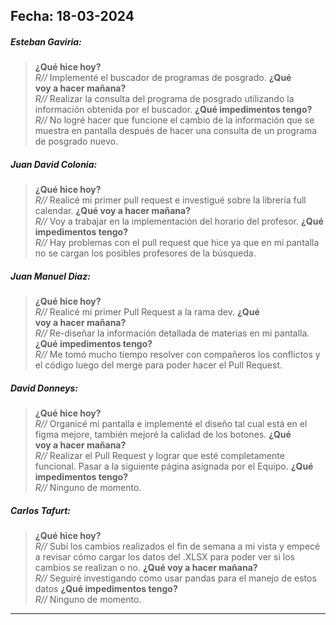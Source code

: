## Fecha: 18-03-2024

##### Esteban Gaviria:

> **¿Qué hice hoy?**  
> *R//* Implementé el buscador de programas de posgrado.
> **¿Qué voy a hacer mañana?**  
> *R//* Realizar la consulta del programa de posgrado utilizando la información obtenida por el buscador.
> **¿Qué impedimentos tengo?**  
> *R//* No logré hacer que funcione el cambio de la información que se muestra en pantalla después de hacer una consulta de un programa de posgrado nuevo.

##### Juan David Colonia:

> **¿Qué hice hoy?**  
> *R//* Realicé mi primer pull request e investigué sobre la librería full calendar.
> **¿Qué voy a hacer mañana?**  
> *R//* Voy a trabajar en la implementación del horario del profesor.
> **¿Qué impedimentos tengo?**  
> *R//* Hay problemas con el pull request que hice ya que en mi pantalla no se cargan los posibles profesores de la búsqueda.

##### Juan Manuel Diaz:

> **¿Qué hice hoy?**  
> *R//* Realicé mi primer Pull Request a la rama dev.
> **¿Qué voy a hacer mañana?**  
> *R//* Re-diseñar la información detallada de materias en mi pantalla.
> **¿Qué impedimentos tengo?**  
> *R//* Me tomó mucho tiempo resolver con compañeros los conflictos y el código luego del merge para poder hacer el Pull Request.

##### David Donneys:

> **¿Qué hice hoy?**  
> *R//* Organicé mi pantalla e implementé el diseño tal cual  está en el figma mejore, también mejoré la calidad de los botones.
> **¿Qué voy a hacer mañana?**  
> *R//* Realizar el Pull Request y lograr que esté completamente funcional. Pasar a la siguiente página asignada por el Equipo.
> **¿Qué impedimentos tengo?**  
> *R//* Ninguno de momento.

##### Carlos Tafurt:

> **¿Qué hice hoy?**  
> *R//* Subí los cambios realizados el fin de semana a mi vista y empecé a revisar cómo cargar los datos del .XLSX para poder ver si los cambios se realizan o no.
> **¿Qué voy a hacer mañana?**  
> *R//* Seguiré investigando como usar pandas para el manejo de estos datos
> **¿Qué impedimentos tengo?**  
> *R//* Ninguno de momento.

---